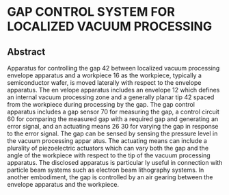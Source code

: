 # GAP CONTROL SYSTEM FOR LOCALIZED VACUUM PROCESSING

## Abstract
Apparatus for controlling the gap 42 between localized vacuum processing envelope apparatus and a workpiece 16 as the workpiece, typically a semiconductor wafer, is moved laterally with respect to the envelope apparatus. The en velope apparatus includes an envelope 12 which defines an internal vacuum processing zone and a generally planar tip 42 spaced from the workpiece during processing by the gap. The gap control apparatus includes a gap sensor 70 for measuring the gap, a control circuit 60 for comparing the measured gap with a required gap and generating an error signal, and an actuating means 26 30 for varying the gap in response to the error signal. The gap can be sensed by sensing the pressure level in the vacuum processing appar atus. The actuating means can include a plurality of piezoelectric actuators which can vary both the gap and the angle of the workpiece with respect to the tip of the vacuum processing apparatus. The disclosed apparatus is particular ly useful in connection with particle beam systems such as electron beam lithography systems. In another embodiment, the gap is controlled by an air gearing between the envelope apparatus and the workpiece.